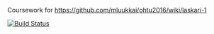 Coursework for https://github.com/mluukkai/ohtu2016/wiki/laskari-1

[![Build Status](https://travis-ci.org/mluukkai/ohtutesti16.svg?branch=master)](https://travis-ci.org/mluukkai/ohtutesti16)
